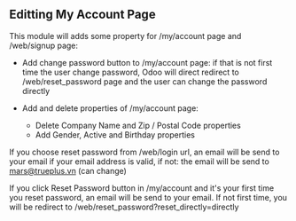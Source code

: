 Editting My Account Page
---
This module will adds some property for /my/account page and /web/signup page:
+ Add change password button to /my/account page: if that is not first time the user change password,
Odoo will direct redirect to /web/reset_password page and the user can change the password directly

+ Add and delete properties of /my/account page:
    + Delete Company Name and Zip / Postal Code properties
    + Add Gender, Active and Birthday properties

If you choose reset password from /web/login url, an email will be send to
your email if your email address is valid, if not: the email will be send to
mars@trueplus.vn (can change)

If you click Reset Password button in /my/account and it's your first time 
you reset password, an email will be send to
your email. 
If not first time, you will be redirect to /web/reset_password?reset_directly=directly
